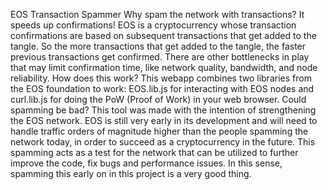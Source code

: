 EOS Transaction Spammer 
Why spam the network with transactions?
It speeds up confirmations!
EOS is a cryptocurrency whose transaction confirmations are based on subsequent transactions that get added to the tangle. So the more transactions that get added to the tangle, the faster previous transactions get confirmed.
There are other bottlenecks in play that may limit confirmation time, like network quality, bandwidth, and node reliability.
How does this work?
This webapp combines two libraries from the EOS foundation to work: EOS.lib.js for interacting with EOS nodes and curl.lib.js for doing the PoW (Proof of Work) in your web browser.
Could spamming be bad?
This tool was made with the intention of strengthening the EOS network. EOS is still very early in its development and will need to handle traffic orders of magnitude higher than the people spamming the network today, in order to succeed as a cryptocurrency in the future. This spamming acts as a test for the network that can be utilized to further improve the code, fix bugs and performance issues. In this sense, spamming this early on in this project is a very good thing.
